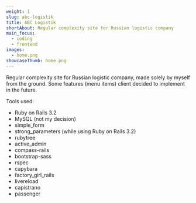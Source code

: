 ```yaml
---
weight: 1
slug: abc-logistik
title: ABC Logistik
shortAbout: Regular complexity site for Russian logistic company
main_focus:
  - coding
  - frontend
images:
  - home.png 
showcaseThumb: home.png
---
```


Regular complexity site for Russian logistic company, made solely by myself from the ground.
Some features (menu items) client decided to implement in the future.

Tools used:

- Ruby on Rails 3.2
- MySQL (not my decision)
- simple_form
- strong_parameters (while using Ruby on Rails 3.2)
- rubytree
- active_admin
- compass-rails
- bootstrap-sass
- rspec
- capybara
- factory_girl_rails
- livereload
- capistrano
- passenger

